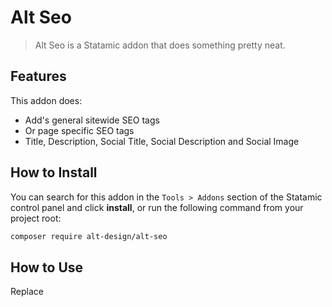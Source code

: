 # Alt Seo

> Alt Seo is a Statamic addon that does something pretty neat.

## Features

This addon does:

- Add's general sitewide SEO tags
- Or page specific SEO tags
- Title, Description, Social Title, Social Description and Social Image


## How to Install

You can search for this addon in the `Tools > Addons` section of the Statamic control panel and click **install**, or run the following command from your project root:

``` bash
composer require alt-design/alt-seo
```

## How to Use

Replace <title> tags with {{ alt_seo:meta }}

For General/Site Wide SEO Tags Select Alt SEO from the Tools section in CP where you can set a general SEO Title and Description for the site. In the Social tab you can set the Title, Description and Image for Facebook and Twitter.

For Page Specific SEO Tags go to Collections > Pages > select your page and in the Alt SEO Tab you can set Title, Description, Social Title, Social Description and Social Image to override the general settings on that page.

You can use variables such as {title} | {site_name}

App name and url are taken from .env file so ensure this data is correct. Images must be stored in assets container.
